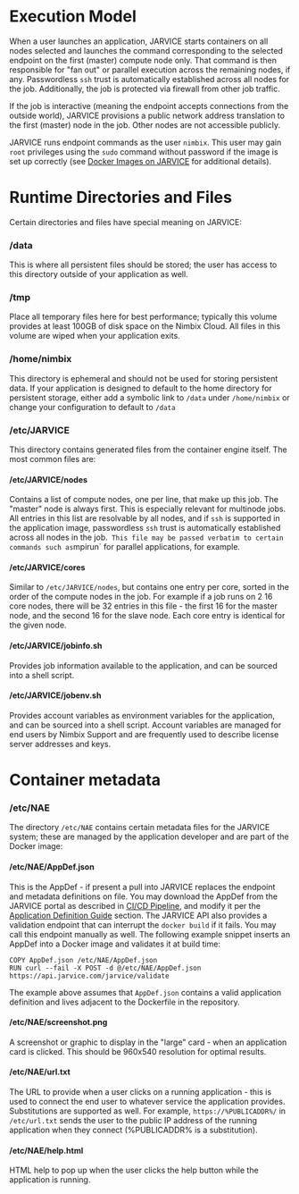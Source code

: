 # Execution Model

When a user launches an application, JARVICE starts containers on all nodes selected and launches the command corresponding to the selected endpoint on the first (master) compute node only.  That command is then responsible for "fan out" or parallel execution across the remaining nodes, if any.  Passwordless `ssh` trust is automatically established across all nodes for the job.  Additionally, the job is protected via firewall from other job traffic.

If the job is interactive (meaning the endpoint accepts connections from the outside world), JARVICE provisions a public network address translation to the first (master) node in the job.  Other nodes are not accessible publicly.

JARVICE runs endpoint commands as the user `nimbix`.  This user may gain `root` privileges using the `sudo` command without password if the image is set up correctly (see [Docker Images on JARVICE](docker.md) for additional details).

# Runtime Directories and Files

Certain directories and files have special meaning on JARVICE:

### /data

This is where all persistent files should be stored; the user has access to this directory outside of your application as well.

### /tmp

Place all temporary files here for best performance; typically this volume provides at least 100GB of disk space on the Nimbix Cloud.  All files in this volume are wiped when your application exits.

### /home/nimbix

This directory is ephemeral and should not be used for storing persistent data.  If your application is designed to default to the home directory for persistent storage, either add a symbolic link to `/data` under `/home/nimbix` or change your configuration to default to `/data`

### /etc/JARVICE

This directory contains generated files from the container engine itself.  The most common files are:

#### /etc/JARVICE/nodes

Contains a list of compute nodes, one per line, that make up this job.  The "master" node is always first.  This is especially relevant for multinode jobs.  All entries in this list are resolvable by all nodes, and if `ssh` is supported in the application image, passwordless `ssh` trust is automatically established across all nodes in the job.`  This file may be passed verbatim to certain commands such as `mpirun` for parallel applications, for example.

#### /etc/JARVICE/cores

Similar to `/etc/JARVICE/nodes`, but contains one entry per core, sorted in the order of the compute nodes in the job.  For example if a job runs on 2 16 core nodes, there will be 32 entries in this file - the first 16 for the master node, and the second 16 for the slave node.  Each core entry is identical for the given node.

#### /etc/JARVICE/jobinfo.sh

Provides job information available to the application, and can be sourced into a shell script.

#### /etc/JARVICE/jobenv.sh

Provides account variables as environment variables for the application, and can be sourced into a shell script.  Account variables are managed for end users by Nimbix Support and are frequently used to describe license server addresses and keys.

# Container metadata

### /etc/NAE

The directory `/etc/NAE` contains certain metadata files for the JARVICE system; these are managed by the application developer and are part of the Docker image:

#### /etc/NAE/AppDef.json

This is the AppDef - if present a pull into JARVICE replaces the endpoint and metadata definitions on file.  You may download the AppDef from the JARVICE portal as described in [CI/CD Pipeline](cicd.md), and modify it per the [Application Definition Guide](appdef.md) section.  The JARVICE API also provides a validation endpoint that can interrupt the `docker build` if it fails.  You may call this endpoint manually as well.  The following example snippet inserts an AppDef into a Docker image and validates it at build time:

```
COPY AppDef.json /etc/NAE/AppDef.json
RUN curl --fail -X POST -d @/etc/NAE/AppDef.json https://api.jarvice.com/jarvice/validate
```

The example above assumes that `AppDef.json` contains a valid application definition and lives adjacent to the Dockerfile in the repository.

#### /etc/NAE/screenshot.png

A screenshot or graphic to display in the "large" card - when an application card is clicked.  This should be 960x540 resolution for optimal results.

#### /etc/NAE/url.txt

The URL to provide when a user clicks on a running application - this is used to connect the end user to whatever service the application provides.  Substitutions are supported as well.  For example, `https://%PUBLICADDR%/` in `/etc/url.txt` sends the user to the public IP address of the running application when they connect (%PUBLICADDR% is a substitution).

#### /etc/NAE/help.html

HTML help to pop up when the user clicks the help button while the application is running.

